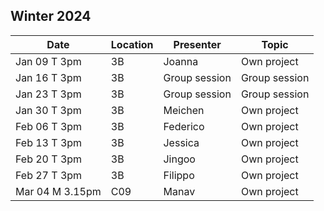 ## Winter 2024

| Date            | Location   | Presenter                | Topic              |
|-----------------|------------|--------------------------|--------------------|
| Jan 09 T 3pm    | 3B         | Joanna                   | Own project        |
| Jan 16 T 3pm    | 3B         | Group session            | Group session      |
| Jan 23 T 3pm    | 3B         | Group session            | Group session      |
| Jan 30 T 3pm    | 3B         | Meichen                  | Own project        |
| Feb 06 T 3pm    | 3B         | Federico                 | Own project        |
| Feb 13 T 3pm    | 3B         | Jessica                  | Own project        |
| Feb 20 T 3pm    | 3B         | Jingoo                   | Own project        |
| Feb 27 T 3pm    | 3B         | Filippo                  | Own project        |
| Mar 04 M 3.15pm | C09        | Manav                    | Own project        |
